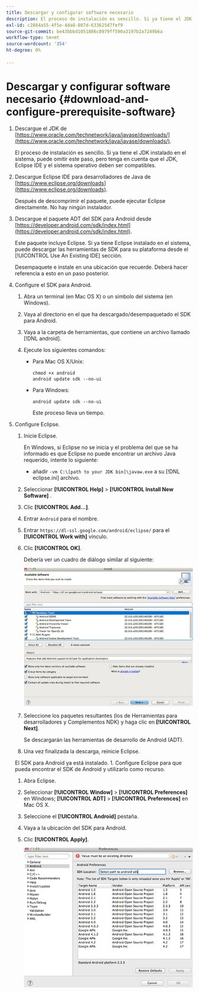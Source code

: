 ```yaml
---
title: Descargar y configurar software necesario
description: El proceso de instalación es sencillo. Si ya tiene el JDK instalado en el sistema, puede omitir este paso, pero tenga en cuenta que el JDK, Eclipse IDE y el sistema operativo deben ser compatibles.
exl-id: c2884a55-4f5e-4da8-807d-633625d7fef9
source-git-commit: be43bbbd1051886c8979ff590a3197b2a7249b6a
workflow-type: tm+mt
source-wordcount: '354'
ht-degree: 0%

---
```


# Descargar y configurar software necesario {#download-and-configure-prerequisite-software}

1. Descargue el JDK de [https://www.oracle.com/technetwork/java/javase/downloads/](https://www.oracle.com/technetwork/java/javase/downloads/).

   El proceso de instalación es sencillo. Si ya tiene el JDK instalado en el sistema, puede omitir este paso, pero tenga en cuenta que el JDK, Eclipse IDE y el sistema operativo deben ser compatibles.
1. Descargue Eclipse IDE para desarrolladores de Java de [https://www.eclipse.org/downloads](https://www.eclipse.org/downloads).

   Después de descomprimir el paquete, puede ejecutar Eclipse directamente. No hay ningún instalador.
1. Descargue el paquete ADT del SDK para Android desde [https://developer.android.com/sdk/index.html](https://developer.android.com/sdk/index.html).

   Este paquete incluye Eclipse. Si ya tiene Eclipse instalado en el sistema, puede descargar las herramientas de SDK para su plataforma desde el [!UICONTROL Use An Existing IDE] sección.

   Desempaquete e instale en una ubicación que recuerde. Deberá hacer referencia a esto en un paso posterior.
1. Configure el SDK para Android.
   1. Abra un terminal (en Mac OS X) o un símbolo del sistema (en Windows).
   1. Vaya al directorio en el que ha descargado/desempaquetado el SDK para Android.
   1. Vaya a la carpeta de herramientas, que contiene un archivo llamado [!DNL android].
   1. Ejecute los siguientes comandos:

      * Para Mac OS X/Unix:

         ```
         chmod +x android 
         android update sdk --no-ui
         ```

      * Para Windows:

         ```
         android update sdk --no-ui
         ```

         Este proceso lleva un tiempo.

1. Configure Eclipse.
   1. Inicie Eclipse.

      En Windows, si Eclipse no se inicia y el problema del que se ha informado es que Eclipse no puede encontrar un archivo Java requerido, intente lo siguiente:

      * añadir `-vm C:\[path to your JDK bin]\javaw.exe` a su [!DNL eclipse.ini] archivo.
   1. Seleccionar  **[!UICONTROL Help]** > **[!UICONTROL Install New Software]** .
   1. Clic **[!UICONTROL Add...]**.
   1. Entrar `Android` para el nombre.
   1. Entrar `https://dl-ssl.google.com/android/eclipse/` para el **[!UICONTROL Work with]** vínculo.
   1. Clic **[!UICONTROL OK]**.

      Debería ver un cuadro de diálogo similar al siguiente:

      ![](assets/available_software.jpg)

   1. Seleccione los paquetes resultantes (los de Herramientas para desarrolladores y Complementos NDK) y haga clic en **[!UICONTROL Next]**.

      Se descargarán las herramientas de desarrollo de Android (ADT).
   1. Una vez finalizada la descarga, reinicie Eclipse.

   El SDK para Android ya está instalado. 1. Configure Eclipse para que pueda encontrar el SDK de Android y utilizarlo como recurso.
   1. Abra Eclipse.
   1. Seleccionar  **[!UICONTROL Window]** > **[!UICONTROL Preferences]** en Windows;  **[!UICONTROL ADT]** > **[!UICONTROL Preferences]** en Mac OS X.
   1. Seleccione el **[!UICONTROL Android]** pestaña.
   1. Vaya a la ubicación del SDK para Android.
   1. Clic **[!UICONTROL Apply]**.

      ![Resultado del paso](assets/ss2.jpg)
